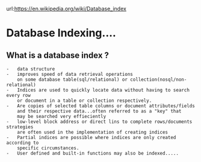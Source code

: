 url:https://en.wikipedia.org/wiki/Database_index

Database Indexing....
==========================================


What is a database index ?
------------------------------------------
	-	data structure
	-	improves speed of data retrieval operations
		on some database table(sql/relational) or collection(nosql/non-relational)
	-	Indices are used to quickly locate data without having to search every row
		or document in a table or collection respectively.
	-	Are copies of selected table columns or document attributes/fields
		and their respective data...often referred to as a "key" that
		may be searched very effieciently
	-	low-level block address or direct lins to complete rows/documents strategies
		are often used in the implementation of creating indices
	-	Partial indices are possible where indices are only created according to
		specific circumstances.
	-	User defined and built-in functions may also be indexed.....
